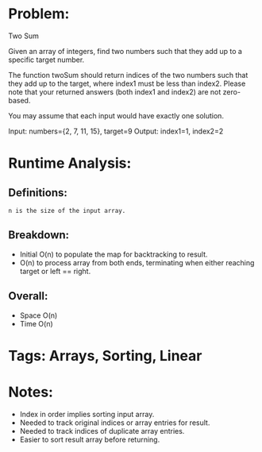 # Problem:
  Two Sum
  
  Given an array of integers, find two numbers such that they add up to a specific target number.
  
  The function twoSum should return indices of the two numbers such that they add up to the target, where index1 must be less than index2.
  Please note that your returned answers (both index1 and index2) are not zero-based.
  
  You may assume that each input would have exactly one solution.
  
  Input: numbers={2, 7, 11, 15}, target=9
  Output: index1=1, index2=2

# Runtime Analysis:
## Definitions:
    n is the size of the input array.
    
## Breakdown:
  - Initial O(n) to populate the map for backtracking to result.
  - O(n) to process array from both ends, terminating when either reaching target or left == right.
    
## Overall:
  - Space O(n)
  - Time O(n)

# Tags: Arrays, Sorting, Linear

# Notes:
  - Index in order implies sorting input array.
  - Needed to track original indices or array entries for result.
  - Needed to track indices of duplicate array entries.
  - Easier to sort result array before returning.